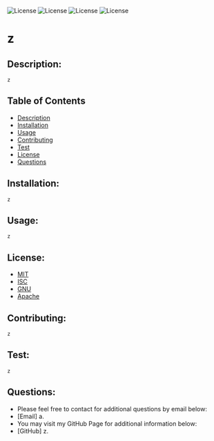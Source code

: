 
![License](https://img.shields.io/badge/License-MIT-green.svg)  ![License](https://img.shields.io/badge/License-BSD-green.svg)  ![License](https://img.shields.io/badge/License-GNU_3-blue.svg)  ![License](https://img.shields.io/badge/License-Apache_2-blue.svg)
# z

## Description:
    z

## Table of Contents

- [Description](#description)
- [Installation](#installation)
- [Usage](#usage) 
- [Contributing](#contributing)
- [Test](#test)
- [License](#license) 
- [Questions](#questions)

## Installation:
    z

## Usage:
    z


## License:
   - [MIT](https://choosealicense.com/licenses/mit/)
   - [ISC](https://choosealicense.com/licenses/isc/)
   - [GNU](https://choosealicense.com/licenses/gpl-3.0/)
   - [Apache](https://choosealicense.com/licenses/apache-2.0/)

## Contributing:
    z

## Test:
    z

## Questions: 
  - Please feel free to contact for additional questions by email below: 
  - [Email] a.
  - You may visit my GitHub Page for additional information below: 
  - [GitHub] z.
  